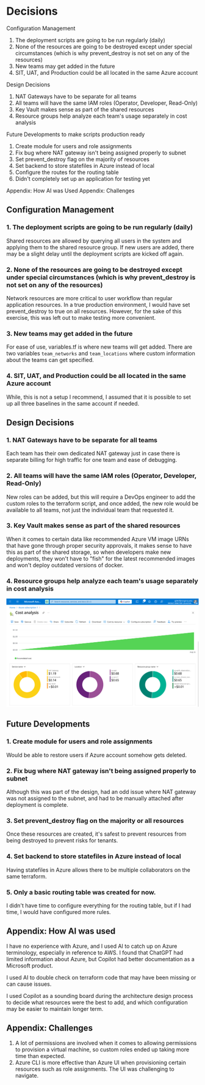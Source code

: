 # Decisions
Configuration Management
 1. The deployment scripts are going to be run regularly (daily)
 2. None of the resources are going to be destroyed except under special circumstances (which is why prevent_destroy is not set on any of the resources)
 3. New teams may get added in the future
 4. SIT, UAT, and Production could be all located in the same Azure account

Design Decisions
 1. NAT Gateways have to be separate for all teams
 2. All teams will have the same IAM roles (Operator, Developer, Read-Only)
 3. Key Vault makes sense as part of the shared resources
 4. Resource groups help analyze each team's usage separately in cost analysis

Future Developments to make scripts production ready
 1. Create module for users and role assignments
 2. Fix bug where NAT gateway isn't being assigned properly to subnet
 3. Set prevent_destroy flag on the majority of resources
 4. Set backend to store statefiles in Azure instead of local
 5. Configure the routes for the routing table
 6. Didn't completely set up an application for testing yet

Appendix: How AI was Used
Appendix: Challenges

## Configuration Management
###  1. The deployment scripts are going to be run regularly (daily)
Shared resources are allowed by querying all users in the system and applying them to the shared resource group. If new users are added, there may be a slight delay until the deployment scripts are kicked off again.

### 2. None of the resources are going to be destroyed except under special circumstances (which is why prevent_destroy is not set on any of the resources)
Network resources are more critical to user workflow than regular application resources. In a true production environment, I would have set prevent_destroy to true on all resources. However, for the sake of this exercise, this was left out to make testing more convenient.

###  3. New teams may get added in the future
For ease of use, variables.tf is where new teams will get added. There are two variables ```team_networks``` and ```team_locations``` where custom information about the teams can get specified.

### 4. SIT, UAT, and Production could be all located in the same Azure account
While, this is not a setup I recommend, I assumed that it is possible to set up all three baselines in the same account if needed.

## Design Decisions
### 1. NAT Gateways have to be separate for all teams
Each team has their own dedicated NAT gateway just in case there is separate billing for high traffic for one team and ease of debugging.

### 2. All teams will have the same IAM roles (Operator, Developer, Read-Only)
New roles can be added, but this will require a DevOps engineer to add the custom roles to the terraform script, and once added, the new role would be available to all teams, not just the individual team that requested it.

### 3. Key Vault makes sense as part of the shared resources
When it comes to certain data like recommended Azure VM image URNs that have gone through proper security approvals, it makes sense to have this as part of the shared storage, so when developers make new deployments, they won't have to "fish" for the latest recommended images and won't deploy outdated versions of docker. 

### 4. Resource groups help analyze each team's usage separately in cost analysis
![Cost Analysis](costanalysisseparatedbyresourcegroup.png)

## Future Developments
### 1. Create module for users and role assignments
Would be able to restore users if Azure account somehow gets deleted.

### 2. Fix bug where NAT gateway isn't being assigned properly to subnet
Although this was part of the design, had an odd issue where NAT gateway was not assigned to the subnet, and had to be manually attached after deployment is complete.

### 3. Set prevent_destroy flag on the majority or all resources
Once these resources are created, it's safest to prevent resources from being destroyed to prevent risks for tenants.

### 4. Set backend to store statefiles in Azure instead of local
Having statefiles in Azure allows there to be multiple collaborators on the same terraform.

### 5. Only a basic routing table was created for now.
I didn't have time to configure everything for the routing table, but if I had time, I would have configured more rules.

## Appendix: How AI was used
I have no experience with Azure, and I used AI to catch up on Azure terminology, especially in reference to AWS. I found that ChatGPT had limited information about Azure, but Copilot had better documentation as a Microsoft product.

I used AI to double check on terraform code that may have been missing or can cause issues.

I used Copilot as a sounding board during the architecture design process to decide what resources were the best to add, and which configuration may be easier to maintain longer term.

## Appendix: Challenges
1. A lot of permissions are involved when it comes to allowing permissions to provision a virtual machine, so custom roles ended up taking more time than expected.
2. Azure CLI is more effective than Azure UI when provisioning certain resources such as role assignments. The UI was challenging to navigate.



